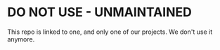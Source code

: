 # DO NOT USE - UNMAINTAINED

This repo is linked to one, and only one of our projects. We don't use it anymore.
